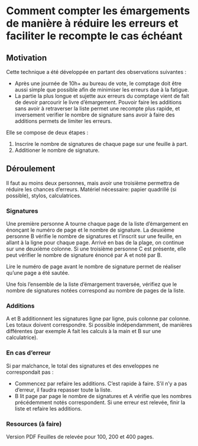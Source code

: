 # Comment compter les émargements de manière à réduire les erreurs et faciliter le recompte le cas échéant

## Motivation

Cette technique a été développée en partant des observations suivantes :

* Après une journée de 10h+ au bureau de vote, le comptage doit être aussi simple que possible afin de minimiser les erreurs due à la fatigue.
* La partie la plus longue et sujette aux erreurs du comptage vient de fait de devoir parcourir le livre d’émargement. Pouvoir faire les additions sans avoir à retraverser la liste permet une recompte plus rapide, et inversement verifier le nombre de signature sans avoir à faire des additions permets de limiter les erreurs.

Elle se compose de deux étapes :

1. Inscrire le nombre de signatures de chaque page sur une feuille à part.
2. Additioner le nombre de signature.

## Déroulement

Il faut au moins deux personnes, mais avoir une troisième permettra de réduire les chances d’erreurs.
Matériel nécessaire: papier quadrillé (si possible), stylos, calculatrices.

### Signatures

Une première personne A tourne chaque page de la liste d’émargement en énonçant le numéro de page et le nombre de signature. La deuxième personne B vérifie le nombre de signatures et l’inscrit sur une feuille, en allant à la ligne pour chaque page. Arrivé en bas de la plage, on continue sur une deuxième colonne. Si une troisième personne C est présente, elle peut vérifier le nombre de signature énoncé par A et noté par B.

Lire le numéro de page avant le nombre de signature permet de réaliser qu’une page a été sautée.

Une fois l’ensemble de la liste d’émargement traversée, vérifiez que le nombre de signatures notées correspond au nombre de pages de la liste.

### Additions

A et B additionnent les signatures ligne par ligne, puis colonne par colonne. Les totaux doivent correspondre.
Si possible indépendamment, de manières différentes (par exemple A fait les calculs à la main et B sur une calculatrice).

### En cas d’erreur

Si par malchance, le total des signatures et des enveloppes ne correspondait pas :

* Commencez par refaire les additions. C’est rapide à faire. S’il n’y a pas d’erreur, il faudra repasser toute la liste.
* B lit page par page le nombre de signatures et A vérifie que les nombres précédemment notés correspondent. Si une erreur est relevée, finir la liste et refaire les additions.

### Resources (à faire)

Version PDF
Feuilles de relevée pour 100, 200 et 400 pages.
